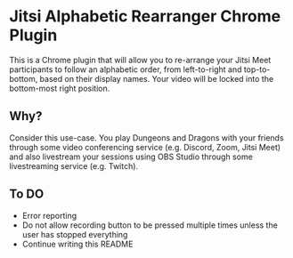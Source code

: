 # Jitsi Alphabetic Rearranger Chrome Plugin

This is a Chrome plugin that will allow you to re-arrange your Jitsi Meet
participants to follow an alphabetic order, from left-to-right and top-to-
bottom, based on their display names. Your video will be locked into the
bottom-most right position.


## Why?

Consider this use-case. You play Dungeons and Dragons with your friends
through some video conferencing service (e.g. Discord, Zoom, Jitsi Meet) and
also livestream your sessions using OBS Studio through some livestreaming
service (e.g. Twitch).


## To DO
* Error reporting
* Do not allow recording button to be pressed multiple times unless the user has stopped everything
* Continue writing this README
